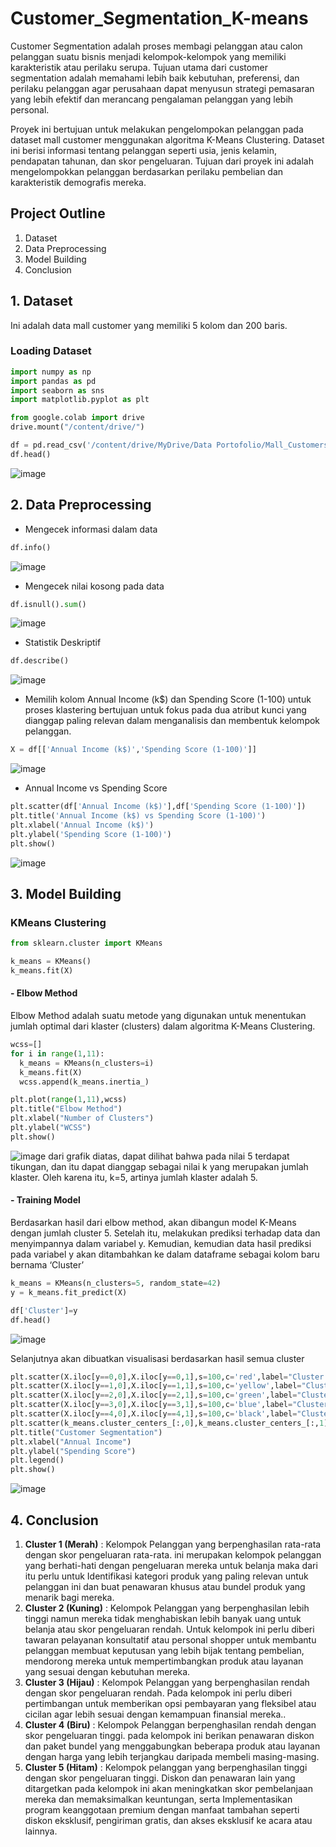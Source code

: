 # Customer_Segmentation_K-means
Customer Segmentation adalah proses membagi pelanggan atau calon pelanggan suatu bisnis menjadi kelompok-kelompok yang memiliki karakteristik atau perilaku serupa. Tujuan utama dari customer segmentation adalah memahami lebih baik kebutuhan, preferensi, dan perilaku pelanggan agar perusahaan dapat menyusun strategi pemasaran yang lebih efektif dan merancang pengalaman pelanggan yang lebih personal. 

Proyek ini bertujuan untuk melakukan pengelompokan pelanggan pada dataset mall customer menggunakan algoritma K-Means Clustering. Dataset ini berisi informasi tentang pelanggan seperti usia, jenis kelamin, pendapatan tahunan, dan skor pengeluaran. Tujuan dari proyek ini adalah mengelompokkan pelanggan berdasarkan perilaku pembelian dan karakteristik demografis mereka.

## Project Outline
1. Dataset
2. Data Preprocessing
3. Model Building
4. Conclusion

## 1. Dataset
Ini adalah data mall customer yang memiliki 5 kolom dan 200 baris.

### Loading Dataset
```python
import numpy as np
import pandas as pd
import seaborn as sns
import matplotlib.pyplot as plt
```
```python
from google.colab import drive
drive.mount("/content/drive/")
```
```python
df = pd.read_csv('/content/drive/MyDrive/Data Portofolio/Mall_Customers.csv')
df.head()
```
   ![image](https://github.com/rizalr04/Customer_Segmentation_K-means/blob/da7a5a1ec71333e49d46634738b8b004df6924d2/Asset/data.PNG)

## 2. Data Preprocessing
- Mengecek informasi dalam data
```python
df.info()
```
   ![image](https://github.com/rizalr04/Customer_Segmentation_K-means/blob/da7a5a1ec71333e49d46634738b8b004df6924d2/Asset/df%20info.PNG)
- Mengecek nilai kosong pada data
```python
df.isnull().sum()
```
   ![image](https://github.com/rizalr04/Customer_Segmentation_K-means/blob/da7a5a1ec71333e49d46634738b8b004df6924d2/Asset/df%20isnull.PNG)
- Statistik Deskriptif
```python
df.describe()
```
   ![image](https://github.com/rizalr04/Customer_Segmentation_K-means/blob/da7a5a1ec71333e49d46634738b8b004df6924d2/Asset/df%20describe.PNG)
- Memilih kolom Annual Income (k$) dan Spending Score (1-100) untuk proses klastering bertujuan untuk fokus pada dua atribut kunci yang dianggap paling relevan dalam menganalisis dan membentuk kelompok pelanggan.
```python
X = df[['Annual Income (k$)','Spending Score (1-100)']]
```
   ![image](https://github.com/rizalr04/Customer_Segmentation_K-means/blob/da7a5a1ec71333e49d46634738b8b004df6924d2/Asset/x.PNG)
- Annual Income vs Spending Score
```python
plt.scatter(df['Annual Income (k$)'],df['Spending Score (1-100)'])
plt.title('Annual Income (k$) vs Spending Score (1-100)')
plt.xlabel('Annual Income (k$)')
plt.ylabel('Spending Score (1-100)')
plt.show()
```
   ![image](https://github.com/rizalr04/Customer_Segmentation_K-means/blob/da7a5a1ec71333e49d46634738b8b004df6924d2/Asset/bivariate.PNG)

## 3. Model Building
### KMeans Clustering
```python
from sklearn.cluster import KMeans
```
```python
k_means = KMeans()
k_means.fit(X)
```

#### - Elbow Method

Elbow Method adalah suatu metode yang digunakan untuk menentukan jumlah optimal dari klaster (clusters) dalam algoritma K-Means Clustering. 
```python
wcss=[]
for i in range(1,11):
  k_means = KMeans(n_clusters=i)
  k_means.fit(X)
  wcss.append(k_means.inertia_)
```
```python
plt.plot(range(1,11),wcss)
plt.title("Elbow Method")
plt.xlabel("Number of Clusters")
plt.ylabel("WCSS")
plt.show()
```
   ![image](https://github.com/rizalr04/Customer_Segmentation_K-means/blob/da7a5a1ec71333e49d46634738b8b004df6924d2/Asset/elbow.PNG)
dari grafik diatas, dapat dilihat bahwa pada nilai 5 terdapat tikungan, dan itu dapat dianggap sebagai nilai k yang merupakan jumlah klaster. Oleh karena itu, k=5, artinya jumlah klaster adalah 5.

#### - Training Model

Berdasarkan hasil dari elbow method, akan dibangun model K-Means dengan jumlah cluster 5. Setelah itu, melakukan prediksi terhadap data dan menyimpannya dalam variabel y. Kemudian, kemudian data hasil prediksi pada variabel y akan ditambahkan ke dalam dataframe sebagai kolom baru bernama ‘Cluster’
```python
k_means = KMeans(n_clusters=5, random_state=42)
y = k_means.fit_predict(X)
```
```python
df['Cluster']=y
df.head()
```
   ![image](https://github.com/rizalr04/Customer_Segmentation_K-means/blob/da7a5a1ec71333e49d46634738b8b004df6924d2/Asset/kmeans.PNG)

Selanjutnya akan dibuatkan visualisasi berdasarkan hasil semua cluster
```python
plt.scatter(X.iloc[y==0,0],X.iloc[y==0,1],s=100,c='red',label="Cluster 1")
plt.scatter(X.iloc[y==1,0],X.iloc[y==1,1],s=100,c='yellow',label="Cluster 2")
plt.scatter(X.iloc[y==2,0],X.iloc[y==2,1],s=100,c='green',label="Cluster 3")
plt.scatter(X.iloc[y==3,0],X.iloc[y==3,1],s=100,c='blue',label="Cluster 4")
plt.scatter(X.iloc[y==4,0],X.iloc[y==4,1],s=100,c='black',label="Cluster 5")
plt.scatter(k_means.cluster_centers_[:,0],k_means.cluster_centers_[:,1],s=100,c="magenta", label="Centorid")
plt.title("Customer Segmentation")
plt.xlabel("Annual Income")
plt.ylabel("Spending Score")
plt.legend()
plt.show()
```
   ![image](https://github.com/rizalr04/Customer_Segmentation_K-means/blob/da7a5a1ec71333e49d46634738b8b004df6924d2/Asset/kmeans%20visual.PNG)

## 4. Conclusion
1. **Cluster 1 (Merah)** : Kelompok Pelanggan yang berpenghasilan rata-rata dengan skor pengeluaran rata-rata. ini merupakan kelompok pelanggan yang berhati-hati dengan pengeluaran mereka untuk belanja maka dari itu perlu untuk Identifikasi kategori produk yang paling relevan untuk pelanggan ini dan buat penawaran khusus atau bundel produk yang menarik bagi mereka.
2. **Cluster 2 (Kuning)** : Kelompok Pelanggan yang berpenghasilan lebih tinggi namun mereka tidak menghabiskan lebih banyak uang untuk belanja atau skor pengeluaran rendah. Untuk kelompok ini perlu diberi tawaran pelayanan konsultatif atau personal shopper untuk membantu pelanggan membuat keputusan yang lebih bijak tentang pembelian, mendorong mereka untuk mempertimbangkan produk atau layanan yang sesuai dengan kebutuhan mereka.
3. **Cluster 3 (Hijau)** :  Kelompok Pelanggan yang berpenghasilan rendah dengan skor pengeluaran rendah. Pada kelompok ini perlu diberi pertimbangan untuk memberikan opsi pembayaran yang fleksibel atau cicilan agar lebih sesuai dengan kemampuan finansial mereka..
4. **Cluster 4 (Biru)** : Kelompok Pelanggan berpenghasilan rendah dengan skor pengeluaran tinggi. pada kelompok ini berikan penawaran diskon dan paket bundel yang menggabungkan beberapa produk atau layanan dengan harga yang lebih terjangkau daripada membeli masing-masing.
5. **Cluster 5 (Hitam)** : Kelompok pelanggan yang berpenghasilan tinggi dengan skor pengeluaran tinggi. Diskon dan penawaran lain yang ditargetkan pada kelompok ini akan meningkatkan skor pembelanjaan mereka dan memaksimalkan keuntungan, serta Implementasikan program keanggotaan premium dengan manfaat tambahan seperti diskon eksklusif, pengiriman gratis, dan akses eksklusif ke acara atau lainnya.
